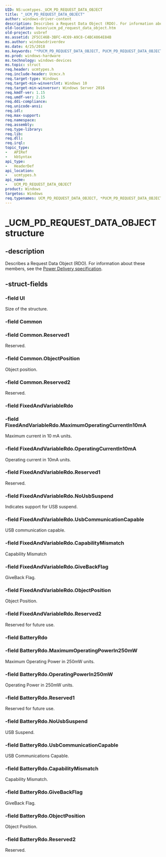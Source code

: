 ```yaml
---
UID: NS:ucmtypes._UCM_PD_REQUEST_DATA_OBJECT
title: "_UCM_PD_REQUEST_DATA_OBJECT"
author: windows-driver-content
description: Describes a Request Data Object (RDO). For information about these members, see the Power Delivery specification.
old-location: buses\ucm_pd_request_data_object.htm
old-project: usbref
ms.assetid: 2F5CC46B-3BFC-4C69-A9C8-C4BC4864E84B
ms.author: windowsdriverdev
ms.date: 4/25/2018
ms.keywords: "*PUCM_PD_REQUEST_DATA_OBJECT, PUCM_PD_REQUEST_DATA_OBJECT, PUCM_PD_REQUEST_DATA_OBJECT union pointer [Buses], UCM_PD_REQUEST_DATA_OBJECT, UCM_PD_REQUEST_DATA_OBJECT union [Buses], _UCM_PD_REQUEST_DATA_OBJECT, buses.ucm_pd_request_data_object, ucmtypes/PUCM_PD_REQUEST_DATA_OBJECT, ucmtypes/UCM_PD_REQUEST_DATA_OBJECT"
ms.prod: windows-hardware
ms.technology: windows-devices
ms.topic: struct
req.header: ucmtypes.h
req.include-header: Ucmcx.h
req.target-type: Windows
req.target-min-winverclnt: Windows 10
req.target-min-winversvr: Windows Server 2016
req.kmdf-ver: 1.15
req.umdf-ver: 2.15
req.ddi-compliance: 
req.unicode-ansi: 
req.idl: 
req.max-support: 
req.namespace: 
req.assembly: 
req.type-library: 
req.lib: 
req.dll: 
req.irql: 
topic_type:
-	APIRef
-	kbSyntax
api_type:
-	HeaderDef
api_location:
-	ucmtypes.h
api_name:
-	UCM_PD_REQUEST_DATA_OBJECT
product: Windows
targetos: Windows
req.typenames: UCM_PD_REQUEST_DATA_OBJECT, *PUCM_PD_REQUEST_DATA_OBJECT
---
```


# _UCM_PD_REQUEST_DATA_OBJECT structure


## -description


Describes a Request Data Object (RDO). For information about these members, see the <a href="http://www.usb.org/developers/docs/usb20_docs/">Power Delivery specification</a>.


## -struct-fields




### -field Ul

Size of the structure.


### -field Common


### -field Common.Reserved1

Reserved.


### -field Common.ObjectPosition

Object position.


### -field Common.Reserved2

Reserved.


### -field FixedAndVariableRdo


### -field FixedAndVariableRdo.MaximumOperatingCurrentIn10mA

Maximum current in 10 mA units.


### -field FixedAndVariableRdo.OperatingCurrentIn10mA

Operating current in 10mA units.


### -field FixedAndVariableRdo.Reserved1

Reserved.


### -field FixedAndVariableRdo.NoUsbSuspend

Indicates support for USB suspend.




### -field FixedAndVariableRdo.UsbCommunicationCapable

USB communication capable. 


### -field FixedAndVariableRdo.CapabilityMismatch

Capability Mismatch 


### -field FixedAndVariableRdo.GiveBackFlag

GiveBack Flag.


### -field FixedAndVariableRdo.ObjectPosition

Object Position.


### -field FixedAndVariableRdo.Reserved2

Reserved for future use.


### -field BatteryRdo


### -field BatteryRdo.MaximumOperatingPowerIn250mW

Maximum Operating Power in 250mW units. 


### -field BatteryRdo.OperatingPowerIn250mW

Operating Power in 250mW units.


### -field BatteryRdo.Reserved1

Reserved for future use.


### -field BatteryRdo.NoUsbSuspend

 USB Suspend. 


### -field BatteryRdo.UsbCommunicationCapable

USB Communications Capable.


### -field BatteryRdo.CapabilityMismatch

Capability Mismatch. 


### -field BatteryRdo.GiveBackFlag

GiveBack Flag. 


### -field BatteryRdo.ObjectPosition

Object Position.


### -field BatteryRdo.Reserved2

Reserved.

